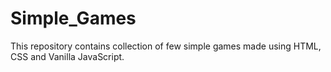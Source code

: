 # Simple_Games
This repository contains collection of few simple games made using HTML, CSS and Vanilla JavaScript.
